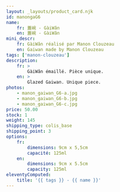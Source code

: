```yaml
---
layout: _layouts/product_card.njk
id: manongaG6
name:
    fr: 蓋碗 - GàiWǎn
    en: 蓋碗 - GàiWǎn
mini_descr:
    fr: GàiWǎn réalisé par Manon Clouzeau
    en: Gaiwan made by Manon Clouzeau
tags: ['manon-clouzeau']
description: 
    fr: >
        GàiWǎn émaillé. Pièce unique.
    en: >
        Glazed Gaiwan. Unique piece.
photos:
    - manon_gaiwan_G6-a.jpg
    - manon_gaiwan_G6-b.jpg
    - manon_gaiwan_G6-c.jpg
price: 50.00
stock: 1
weight: 145
shipping_type: colis_base
shipping_point: 3
options:
    fr:
        dimensions: 9cm x 5,5cm
        capacité: 125ml
    en:
        dimensions: 9cm x 5.5cm
        capacity: 125ml
eleventyComputed:
    title: '{{ tags }} - {{ name }}'
---
```

